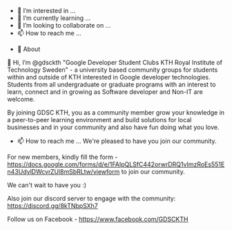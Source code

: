 
- 👀 I’m interested in ...
- 🌱 I’m currently learning ...
- 💞️ I’m looking to collaborate on ...
- 📫 How to reach me ...

<!---
gdsckth/gdsckth is a ✨ special ✨ repository because its `README.md` (this file) appears on your GitHub profile.
You can click the Preview link to take a look at your changes.
--->

- 💞️ About

👋 Hi, I’m @gdsckth "Google Developer Student Clubs KTH Royal Institute of Technology Sweden" - a university based community groups for students within and outside of KTH interested in Google developer technologies. Students from all undergraduate or graduate programs with an interest to learn, connect and in growing as Software developer and Non-IT are welcome. 

By joining GDSC KTH, you as a community member grow your knowledge in a peer-to-peer learning environment and build solutions for local businesses and in your community and also have fun doing what you love.


- 📫 How to reach me ...
We're pleased to have you join our community. 

For new members, kindly fill the form - https://docs.google.com/forms/d/e/1FAIpQLSfC442orwrDRQ1vImzRoEs551En43UdylDWcvrZUl8mSbRLtw/viewform to join our community. 

We can't wait to have you :)

Also join our discord server to engage with the community: https://discord.gg/8kTNbpSXh7

Follow us on Facebook - https://www.facebook.com/GDSCKTH
